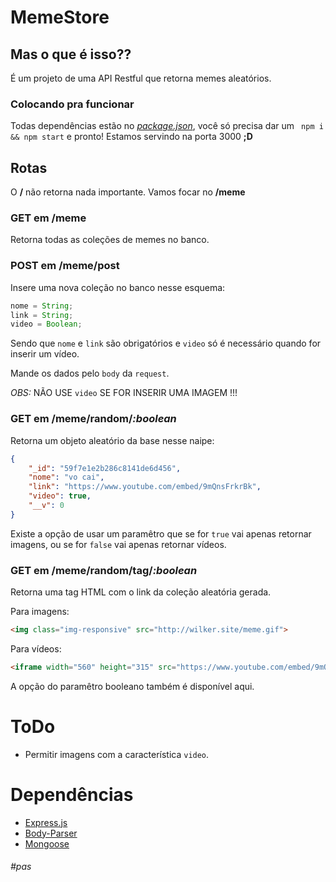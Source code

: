 # MemeStore

## Mas o que é isso??
É um projeto de uma API Restful que retorna memes aleatórios.

### Colocando pra funcionar
Todas dependências estão no *[package.json](./package.json)*, você só precisa dar um ` npm i && npm start` e pronto! Estamos servindo na porta 3000 **;D**

## Rotas
O **/** não retorna nada importante. Vamos focar no **/meme**

### GET em __/meme__
Retorna todas as coleções de memes no banco.

### POST em __/meme/post__
Insere uma nova coleção no banco nesse esquema:
```js
nome = String;
link = String;
video = Boolean;
```
Sendo que `nome` e `link` são obrigatórios e `video` só é necessário quando for inserir um vídeo.

Mande os dados pelo `body` da `request`.

*OBS:* NÃO USE `video` SE FOR INSERIR UMA IMAGEM !!!

### GET em __/meme/random/*:boolean*__
Retorna um objeto aleatório da base nesse naipe:
```json
{
    "_id": "59f7e1e2b286c8141de6d456",
    "nome": "vo cai",
    "link": "https://www.youtube.com/embed/9mQnsFrkrBk",
    "video": true,
    "__v": 0
}
```
Existe a opção de usar um paramêtro que se for `true` vai apenas retornar imagens, ou se for `false` vai apenas retornar vídeos. 

### GET em __/meme/random/tag/*:boolean*__
Retorna uma tag HTML com o link da coleção aleatória gerada.

Para imagens:
```html
<img class="img-responsive" src="http://wilker.site/meme.gif">
```
Para vídeos:
```html
<iframe width="560" height="315" src="https://www.youtube.com/embed/9mQnsFrkrBk" frameborder="0" allowfullscreen></iframe>
```
A opção do paramêtro booleano também é disponível aqui.

# ToDo
* Permitir imagens com a característica `video`. 

# Dependências
* [Express.js](https://www.npmjs.com/package/express "Express in NPM")
* [Body-Parser](https://www.npmjs.com/package/body-parser "Body Parser in NPM")
* [Mongoose](https://www.npmjs.com/package/mongoose "Mongoose in NPM")

###### #pas
